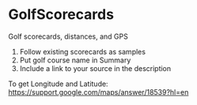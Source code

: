 GolfScorecards
==============

Golf scorecards, distances, and GPS

1. Follow existing scorecards as samples
2. Put golf course name in Summary
3. Include a link to your source in the description

To get Longitude and Latitude: https://support.google.com/maps/answer/18539?hl=en
